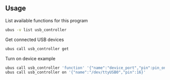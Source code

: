 <!-- USAGE EXAMPLES -->
## Usage
List available functions for this program
```sh
ubus -v list usb_controller
```
Get connected USB devices
```sh
ubus call usb_controller get
```
Turn on device example
```sh
ubus call usb_controller 'function' '{"name":"device_port","pin":pin_on_device}'
ubus call usb_controller on '{"name":"/dev/ttyUSB0","pin":16}'
```
